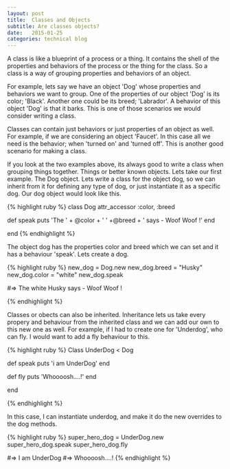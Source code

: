 ```yaml
---
layout: post
title:  Classes and Objects
subtitle: Are classes objects?
date:   2015-01-25
categories: technical blog
---
```


A class is like a blueprint of a process or a thing. It contains the shell of the properties and behaviors of the process or the thing for the class. So a class is a way of grouping properties and behaviors of an object. 

For example, lets say we have an object 'Dog' whose properties and behaviors we want to group. One of the properties of our object 'Dog' is its color; 'Black'. Another one could be its breed; 'Labrador'. A behavior of this object 'Dog' is that it barks. This is one of those scenarios we would consider writing a class. 

Classes can contain just behaviors or just properties of an object as well. For example, if we are considering an object 'Faucet'. In this case all we need is the behavior; when 'turned on' and 'turned off'. This is another good scenario for making a class. 

If you look at the two examples above, its always good to write a class when grouping things together. Things or better known objects. Lets take our first example. The Dog object. Lets write a class for the object dog, so we can inherit from it for defining any type of dog, or just instantiate it as a specific dog. Our dog object would look like this.

{% highlight ruby %}
class Dog
  attr_accessor :color, :breed
    
  def speak
    puts 'The ' + @color + ' ' +@breed + ' says - Woof Woof !'
  end
    
end
{% endhighlight %}

The object dog has the properties color and breed which we can set and it has a behaviour 'speak'. Lets create a dog.

{% highlight ruby %}
new_dog = Dog.new
new_dog.breed = "Husky"
new_dog.color = "white"
new_dog.speak

#=> The white Husky says - Woof Woof !

{% endhighlight %}

Classes or obects can also be inherited. Inheritance lets us take every propery and behaviour from the inherited class and we can add our own to this new one as well. For example, if I had to create one for 'Underdog', who can fly. I would want to add a fly behaviour to this.

{% highlight ruby %}
Class UnderDog < Dog

  def speak
    puts 'i am UnderDog'
  end

  def fly
    puts 'Whoooosh....!'
  end

end

{% endhighlight %}

In this case, I can instantiate underdog, and make it do the new overrides to the dog methods.  

{% highlight ruby %}
super_hero_dog = UnderDog.new
super_hero_dog.speak
super_hero_dog.fly

#=> I am UnderDog
#=> Whoooosh....!
{% endhighlight %}
